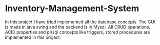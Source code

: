 # Inventory-Management-System
In this project I have tried implemented all the database concepts. The GUI is made in java swing and the backend is in Mysql. All CRUD operations, ACID properties and pl/sql concepts like triggers, stored procedures are implemented in this project.
